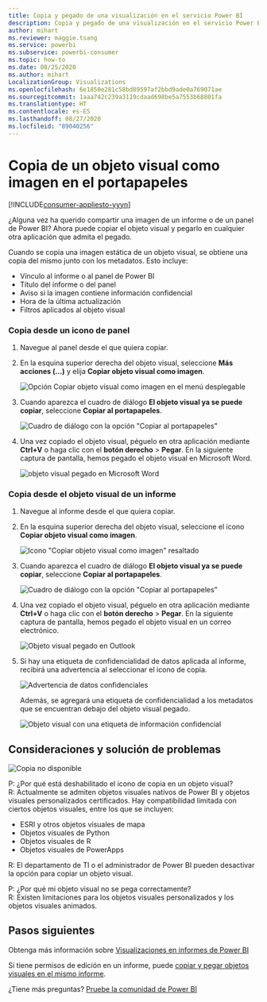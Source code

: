 ```yaml
---
title: Copia y pegado de una visualización en el servicio Power BI
description: Copia y pegado de una visualización en el servicio Power BI
author: mihart
ms.reviewer: maggie.tsang
ms.service: powerbi
ms.subservice: powerbi-consumer
ms.topic: how-to
ms.date: 08/25/2020
ms.author: mihart
LocalizationGroup: Visualizations
ms.openlocfilehash: 6e1850e281c58bd89597af2bbd9ade0a769071ae
ms.sourcegitcommit: 1aaa742c239a3119cdaad698be5a7553b68801fa
ms.translationtype: HT
ms.contentlocale: es-ES
ms.lasthandoff: 08/27/2020
ms.locfileid: "89040256"
---
```

# <a name="copy-a-visual-as-an-image-to-your-clipboard"></a>Copia de un objeto visual como imagen en el portapapeles

[!INCLUDE[consumer-appliesto-yyyn](../includes/consumer-appliesto-yyyn.md)]

¿Alguna vez ha querido compartir una imagen de un informe o de un panel de Power BI? Ahora puede copiar el objeto visual y pegarlo en cualquier otra aplicación que admita el pegado. 

Cuando se copia una imagen estática de un objeto visual, se obtiene una copia del mismo junto con los metadatos. Esto incluye:
* Vínculo al informe o al panel de Power BI
* Título del informe o del panel
* Aviso si la imagen contiene información confidencial
* Hora de la última actualización
* Filtros aplicados al objeto visual

### <a name="copy-from-a-dashboard-tile"></a>Copia desde un icono de panel

1. Navegue al panel desde el que quiera copiar.

2. En la esquina superior derecha del objeto visual, seleccione **Más acciones (…)** y elija **Copiar objeto visual como imagen**. 

    ![Opción Copiar objeto visual como imagen en el menú desplegable](media/end-user-copy-paste/power-bi-copy-dashboard.png)

3. Cuando aparezca el cuadro de diálogo **El objeto visual ya se puede copiar**, seleccione **Copiar al portapapeles**.

    ![Cuadro de diálogo con la opción "Copiar al portapapeles"](media//end-user-copy-paste/power-bi-copied.png)

4. Una vez copiado el objeto visual, péguelo en otra aplicación mediante **Ctrl+V** o haga clic con el **botón derecho** > **Pegar**. En la siguiente captura de pantalla, hemos pegado el objeto visual en Microsoft Word. 

    ![objeto visual pegado en Microsoft Word](media//end-user-copy-paste/power-bi-paste-word.png)

### <a name="copy-from-a-report-visual"></a>Copia desde el objeto visual de un informe 

1. Navegue al informe desde el que quiera copiar.

2. En la esquina superior derecha del objeto visual, seleccione el icono **Copiar objeto visual como imagen**. 

    ![Icono "Copiar objeto visual como imagen" resaltado](media/end-user-copy-paste/power-bi-copy-icon.png)

3. Cuando aparezca el cuadro de diálogo **El objeto visual ya se puede copiar**, seleccione **Copiar al portapapeles**.

    ![Cuadro de diálogo con la opción "Copiar al portapapeles"](media//end-user-copy-paste/power-bi-copied.png)


4. Una vez copiado el objeto visual, péguelo en otra aplicación mediante **Ctrl+V** o haga clic con el **botón derecho** > **Pegar**. En la siguiente captura de pantalla, hemos pegado el objeto visual en un correo electrónico.

    ![Objeto visual pegado en Outlook](media//end-user-copy-paste/power-bi-copy-email.png)

5. Si hay una etiqueta de confidencialidad de datos aplicada al informe, recibirá una advertencia al seleccionar el icono de copia.  

    ![Advertencia de datos confidenciales](media//end-user-copy-paste/power-bi-sensitive.png)

    Además, se agregará una etiqueta de confidencialidad a los metadatos que se encuentran debajo del objeto visual pegado. 

    ![Objeto visual con una etiqueta de información confidencial](media//end-user-copy-paste/power-bi-confidential.png)



## <a name="considerations-and-troubleshooting"></a>Consideraciones y solución de problemas

   ![Copia no disponible](media//end-user-copy-paste/power-bi-copy-grey.png)


P: ¿Por qué está deshabilitado el icono de copia en un objeto visual?    
R: Actualmente se admiten objetos visuales nativos de Power BI y objetos visuales personalizados certificados. Hay compatibilidad limitada con ciertos objetos visuales, entre los que se incluyen: 
- ESRI y otros objetos visuales de mapa 
- Objetos visuales de Python 
- Objetos visuales de R 
- Objetos visuales de PowerApps   

R: El departamento de TI o el administrador de Power BI pueden desactivar la opción para copiar un objeto visual.


P: ¿Por qué mi objeto visual no se pega correctamente?    
R: Existen limitaciones para los objetos visuales personalizados y los objetos visuales animados. 



## <a name="next-steps"></a>Pasos siguientes
Obtenga más información sobre [Visualizaciones en informes de Power BI](end-user-visual-type.md)

Si tiene permisos de edición en un informe, puede [copiar y pegar objetos visuales en el mismo informe](../visuals/power-bi-visualization-copy-paste.md). 

¿Tiene más preguntas? [Pruebe la comunidad de Power BI](https://community.powerbi.com/)


